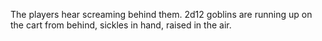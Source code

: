 The players hear screaming behind them. 
2d12 goblins are running up on the cart from behind, sickles in hand, raised in the air. 